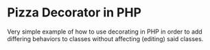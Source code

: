 Pizza Decorator in PHP
=======================

Very simple example of how to use decorating in PHP in 
order to add differing behaviors to classes without affecting (editing)
said classes.